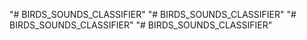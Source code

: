 "# BIRDS_SOUNDS_CLASSIFIER" 
"# BIRDS_SOUNDS_CLASSIFIER" 
"# BIRDS_SOUNDS_CLASSIFIER" 
"# BIRDS_SOUNDS_CLASSIFIER" 
